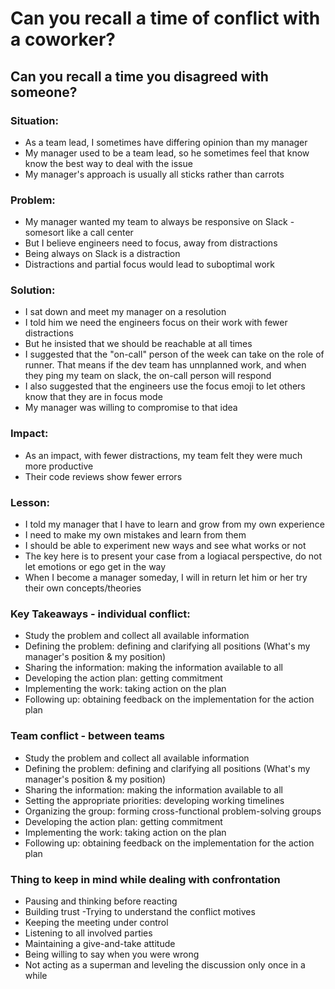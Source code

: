 # Can you recall a time of conflict with a coworker?
## Can you recall a time you disagreed with someone?

### Situation: 
- As a team lead, I sometimes have differing opinion than my manager
- My manager used to be a team lead, so he sometimes feel that know know the best way to deal with the issue
- My manager's approach is usually all sticks rather than carrots

### Problem:
- My manager wanted my team to always be responsive on Slack - somesort like a call center
- But I believe engineers need to focus, away from distractions
- Being always on Slack is a distraction 
- Distractions and partial focus would lead to suboptimal work
 
### Solution:
- I sat down and meet my manager on a resolution
- I told him  we need the engineers focus on their work with fewer distractions
- But he insisted that we should be reachable at all times
- I suggested that the "on-call" person of the week can take on the role of runner. That means if the dev team has unnplanned work, and when they ping my team on slack, the on-call person will respond
- I also suggested that the engineers use the focus emoji to let others know that they are in focus mode
- My manager was willing to compromise to that idea

### Impact:
- As an impact, with fewer distractions, my team felt they were much more productive 
- Their code reviews show fewer errors

### Lesson:
- I told my manager that I have to learn and grow from my own experience 
- I need to make my own mistakes and learn from them
- I should be able to experiment new ways and see what works or not
- The key here is to present your case from a logiacal perspective, do not let emotions or ego get in the way
- When I become a manager someday, I will in return let him or her try their own concepts/theories


### Key Takeaways - individual conflict:
- Study the problem and collect all available information
- Defining the problem: defining and clarifying all positions (What's my manager's position & my position)
- Sharing the information: making the information available to all
- Developing the action plan: getting commitment
- Implementing the work: taking action on the plan
- Following up: obtaining feedback on the implementation for the action plan

### Team conflict - between teams
- Study the problem and collect all available information
- Defining the problem: defining and clarifying all positions (What's my manager's position & my position)
- Sharing the information: making the information available to all
- Setting the appropriate priorities: developing working timelines
- Organizing the group: forming cross-functional problem-solving groups
- Developing the action plan: getting commitment
- Implementing the work: taking action on the plan
- Following up: obtaining feedback on the implementation for the action plan

### Thing to keep in mind while dealing with confrontation
- Pausing and thinking before reacting
- Building trust
 -Trying to understand the conflict motives
- Keeping the meeting under control
- Listening to all involved parties
- Maintaining a give-and-take attitude
- Being willing to say when you were wrong
- Not acting as a superman and leveling the discussion only once in a while

